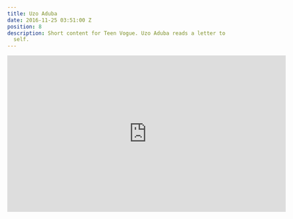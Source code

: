 ```yaml
---
title: Uzo Aduba
date: 2016-11-25 03:51:00 Z
position: 8
description: Short content for Teen Vogue. Uzo Aduba reads a letter to her 18-year-old
  self.
---
```


<iframe src="https://player.vimeo.com/video/181820953" width="640" height="360" frameborder="0" webkitallowfullscreen mozallowfullscreen allowfullscreen></iframe>
